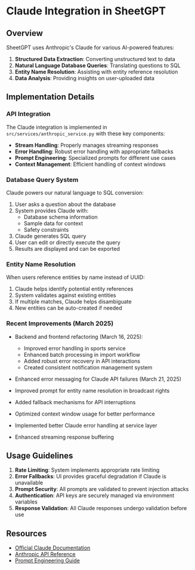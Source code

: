 # Claude Integration in SheetGPT

## Overview

SheetGPT uses Anthropic's Claude for various AI-powered features:

1. **Structured Data Extraction**: Converting unstructured text to data
2. **Natural Language Database Queries**: Translating questions to SQL
3. **Entity Name Resolution**: Assisting with entity reference resolution
4. **Data Analysis**: Providing insights on user-uploaded data

## Implementation Details

### API Integration

The Claude integration is implemented in `src/services/anthropic_service.py` with these key components:

- **Stream Handling**: Properly manages streaming responses
- **Error Handling**: Robust error handling with appropriate fallbacks
- **Prompt Engineering**: Specialized prompts for different use cases
- **Context Management**: Efficient handling of context windows

### Database Query System

Claude powers our natural language to SQL conversion:

1. User asks a question about the database
2. System provides Claude with:
   - Database schema information
   - Sample data for context
   - Safety constraints
3. Claude generates SQL query
4. User can edit or directly execute the query
5. Results are displayed and can be exported

### Entity Name Resolution

When users reference entities by name instead of UUID:

1. Claude helps identify potential entity references
2. System validates against existing entities
3. If multiple matches, Claude helps disambiguate
4. New entities can be auto-created if needed

### Recent Improvements (March 2025)

- Backend and frontend refactoring (March 16, 2025):
  - Improved error handling in sports service
  - Enhanced batch processing in import workflow
  - Added robust error recovery in API interactions
  - Created consistent notification management system
  
- Enhanced error messaging for Claude API failures (March 21, 2025)
- Improved prompt for entity name resolution in broadcast rights
- Added fallback mechanisms for API interruptions
- Optimized context window usage for better performance
- Implemented better Claude error handling at service layer
- Enhanced streaming response buffering

## Usage Guidelines

1. **Rate Limiting**: System implements appropriate rate limiting
2. **Error Fallbacks**: UI provides graceful degradation if Claude is unavailable
3. **Prompt Security**: All prompts are validated to prevent injection attacks
4. **Authentication**: API keys are securely managed via environment variables
5. **Response Validation**: All Claude responses undergo validation before use

## Resources

- [Official Claude Documentation](https://docs.anthropic.com/claude/docs)
- [Anthropic API Reference](https://docs.anthropic.com/claude/reference/getting-started-with-the-api)
- [Prompt Engineering Guide](https://docs.anthropic.com/claude/docs/guide-to-anthropics-prompt-engineering-resources)